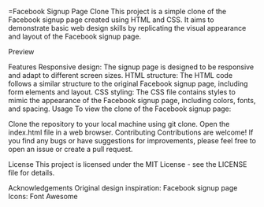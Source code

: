 =Facebook Signup Page Clone
This project is a simple clone of the Facebook signup page created using HTML and CSS. It aims to demonstrate basic web design skills by replicating the visual appearance and layout of the Facebook signup page.

Preview

Features
Responsive design: The signup page is designed to be responsive and adapt to different screen sizes.
HTML structure: The HTML code follows a similar structure to the original Facebook signup page, including form elements and layout.
CSS styling: The CSS file contains styles to mimic the appearance of the Facebook signup page, including colors, fonts, and spacing.
Usage
To view the clone of the Facebook signup page:

Clone the repository to your local machine using git clone.
Open the index.html file in a web browser.
Contributing
Contributions are welcome! If you find any bugs or have suggestions for improvements, please feel free to open an issue or create a pull request.

License
This project is licensed under the MIT License - see the LICENSE file for details.

Acknowledgements
Original design inspiration: Facebook signup page
Icons: Font Awesome
